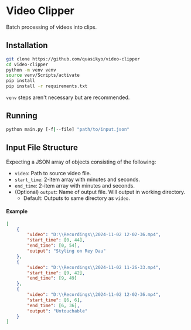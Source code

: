 # Video Clipper
Batch processing of videos into clips.

## Installation
```bash
git clone https://github.com/quasikyo/video-clipper
cd video-clipper
python -m venv venv
source venv/Scripts/activate
pip install
pip install -r requirements.txt
```
`venv` steps aren't necessary but are recommended.

## Running
```bash
python main.py [-f|--file] "path/to/input.json"
```

## Input File Structure
Expecting a JSON array of objects consisting of the following:
- `video`: Path to source video file.
- `start_time`: 2-item array with minutes and seconds.
- `end_time`: 2-item array with minutes and seconds.
- (Optional) `output`: Name of output file. Will output in working directory.
  - Default: Outputs to same directory as `video`.

#### Example
```json
[
	{
		"video": "D:\\Recordings\\2024-11-02 12-02-36.mp4",
		"start_time": [0, 44],
		"end_time": [0, 54],
		"output": "Styling on Rey Dau"
	},
	{
		"video": "D:\\Recordings\\2024-11-02 11-26-33.mp4",
		"start_time": [9, 42],
		"end_time": [9, 49]
	},
	{
		"video": "D:\\Recordings\\2024-11-02 12-02-36.mp4",
		"start_time": [6, 6],
		"end_time": [6, 36],
		"output": "Untouchable"
	}
]
```
